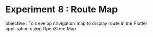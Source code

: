 # Experiment 8 : Route Map
objective : To develop navigation map to display route in the Flutter application using OpenStreetMap.
